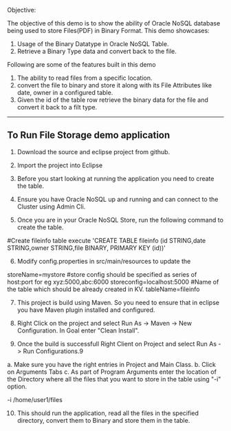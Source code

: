 Objective:

The objective of this demo is to show the ability of Oracle NoSQL database 
being used to store Files(PDF) in Binary Format. This demo showcases:

1. Usage of the Binary Datatype in Oracle NoSQL Table.
2. Retrieve a Binary Type data and convert back to the file.

Following are some of the features built in this demo

1. The ability to read files from a specific location.
2. convert the file to binary and store it along with its File Attributes like date, owner in a configured table.
3. Given the id of the table row retrieve the binary data for the file and convert it back to a filt type.

--------------------------------------------------------------------------------
To Run File Storage demo application 
--------------------------------------------------------------------------------

1. Download the source and eclipse project from github.

2. Import the project into Eclipse
   
3. Before you start looking at running the application you need to create the table.

4. Ensure you have Oracle NoSQL up and running and can connect to the Cluster using Admin Cli.

5. Once you are in your Oracle NoSQL Store, run the following command to create the table.

#Create fileinfo table
execute 'CREATE TABLE fileinfo (id STRING,date STRING,owner STRING,file BINARY, PRIMARY KEY (id))'

6. Modify config.properties in src/main/resources to update the 

storeName=mystore
#store config should be specified as series of host:port for eg xyz:5000,abc:6000
storeconfig=localhost:5000
#Name of the table which should be already created in KV.
tableName=fileinfo
		
7. This project is build using Maven. So you need to ensure that in eclipse you have Maven plugin installed and configured.
		
8. Right Click on the project and select Run As -> Maven -> New Configuration. In Goal enter "Clean Install".

9. Once the build is successfull Right Client on Project and select Run As -> Run Configurations.9

a. Make sure you have the right entries in Project and Main Class.
b. Click on Arguments Tabs
c. As part of Program Arguments enter the location of the Directory where all the files that you want to store in the table using "-i" option.

-i /home/user1/files
       
10. This should run the application, read all the files in the specified directory, convert them to Binary and store them in the table.
   ~~~~~~~~ Have fun playing with the application. ~~~~~~~~~~~
   
